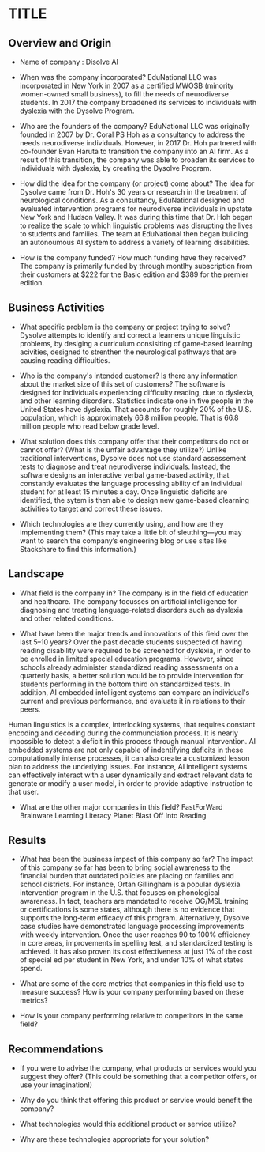 # TITLE

## Overview and Origin

* Name of company : Disolve AI

* When was the company incorporated? EduNational LLC was incorporated in New York in 2007 as a certified MWOSB (minority women-owned small business), to fill the needs of neurodiverse students.  In 2017 the company broadened its services to individuals with dyslexia with the Dysolve Program.

* Who are the founders of the company?  EduNational LLC was originally founded in 2007 by Dr. Coral PS Hoh as a consultancy to address the needs neurodiverse individuals.  However, in 2017 Dr. Hoh partnered with co-founder Evan Haruta to transition the company into an AI firm.  As a result of this transition, the company was able to broaden its services to individuals with dyslexia, by creating the Dysolve Program.  

* How did the idea for the company (or project) come about?
The idea for Dysolve came from Dr. Hoh's 30 years or research in the treatment of neurological conditions.  As a consultancy, EduNational designed and evaluated intervention programs for neurodiverse individuals in upstate New York and Hudson Valley.  It was during this time that Dr. Hoh began to realize the scale to which linguistic problems was disrupting the lives to students and families.  The team at EduNational then began building an autonoumous AI system to address a variety of learning disabilities.

* How is the company funded? How much funding have they received?
The company is primarily funded by through montlhy subscription from their customers at $222 for the Basic edition and $389 for the premier edition.

## Business Activities

* What specific problem is the company or project trying to solve?
Dysolve attempts to identify and correct a learners unique linguistic problems, by desiging a curriculum consisiting of game-based learning acivities, designed to strenthen the neurological pathways that are causing reading difficulties.    

* Who is the company's intended customer? Is there any information about the market size of this set of customers?
The software is designed for individuals experiencing difficulty reading, due to dyslexia, and other learning disorders.  Statistics indicate one in five people in the United States have dyslexia.  That accounts for roughly 20% of the U.S. population, which is approximately 66.8 million people.  That is 66.8 million people who read below grade level.

* What solution does this company offer that their competitors do not or cannot offer? (What is the unfair advantage they utilize?)
Unlike traditional interventions, Dysolve does not use standard assessement tests to diagnose and treat neurodiverse individuals. Instead, the software designs an interactive verbal game-based activity, that constantly evaluates the language processing ability of an individual student for at least 15 minutes a day.  Once linguistic deficits are identified, the sytem is then able to design new game-based clearning activities to target and correct these issues. 

* Which technologies are they currently using, and how are they implementing them? (This may take a little bit of sleuthing&mdash;you may want to search the company’s engineering blog or use sites like Stackshare to find this information.)

## Landscape

* What field is the company in?
The company is in the field of education and healthcare.  The company focusses on artificial intelligence for diagnosing and treating language-related disorders such as dyslexia and other related conditions. 

* What have been the major trends and innovations of this field over the last 5&ndash;10 years?
Over the past decade students suspected of having reading disability were required to be screened for dyslexia, in order to be enrolled in limited special education programs.  However, since schools already administer standardized reading assessments on a quarterly basis, a better solution would be to provide intervention for students performing in the bottom third on standardized tests.  In addition, AI embedded intelligent systems can compare an individual's current and previous performance, and evaluate it in relations to their peers.  

Human linguistics is a complex, interlocking systems, that requires constant encoding and decoding during the communciation process.  It is nearly impossible to detect a deficit in this process through manual intervention.  AI embedded systems are not only capable of indentifying deficits in these computationally intense processes, it can also create a customized lesson plan to address the underlying issues.  For instance, AI intelligent systems can effectively interact with a user dynamically and extract relevant data to generate or modify a user model, in order to provide adaptive instruction to that user.  
* What are the other major companies in this field?
FastForWard
Brainware Learning
Literacy Planet
Blast Off Into Reading

## Results

* What has been the business impact of this company so far?
The impact of this company so far has been to bring social awareness to the financial burden that outdated policies are placing on families and school districts.  For instance, Ortan Gillingham is a popular dyslexia intervention program in the U.S. that focuses on phonological awareness.  In fact, teachers are mandated to receive OG/MSL training or certifications is some states, although there is no evidence that supports the long-term efficacy of this program.  Alternatively, Dysolve case studies have demonstrated language processing improvements with weekly intervention.  Once the user reaches 90 to 100% efficiency in core areas, improvements in spelling test, and standardized testing is achieved. It has also proven its cost effectiveness at just 1% of the cost of special ed per student in New York, and under 10% of what states spend.

* What are some of the core metrics that companies in this field use to measure success? How is your company performing based on these metrics?

* How is your company performing relative to competitors in the same field?

## Recommendations

* If you were to advise the company, what products or services would you suggest they offer? (This could be something that a competitor offers, or use your imagination!)

* Why do you think that offering this product or service would benefit the company?

* What technologies would this additional product or service utilize?

* Why are these technologies appropriate for your solution?